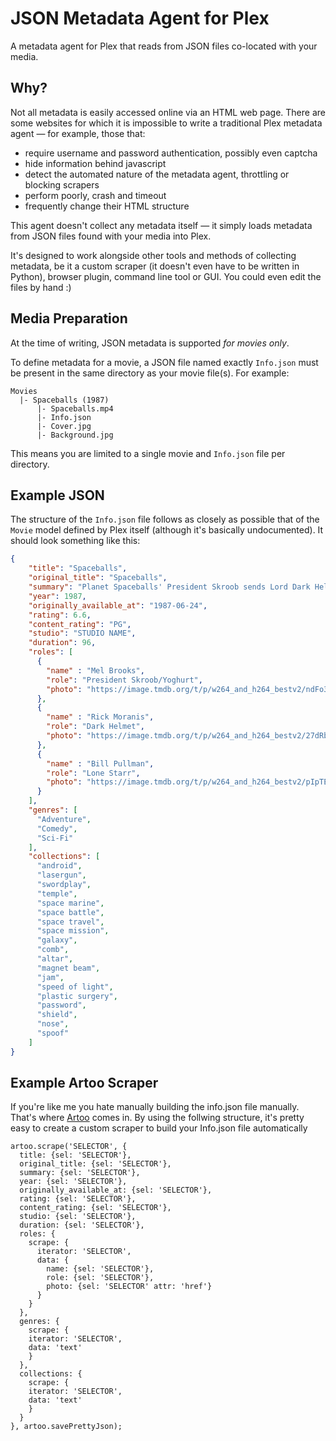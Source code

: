 JSON Metadata Agent for Plex
============================

A metadata agent for Plex that reads from JSON files co-located with your media.


Why?
----

Not all metadata is easily accessed online via an HTML web page. There are some websites for which it is impossible to write a traditional Plex metadata agent — for example, those that:

* require username and password authentication, possibly even captcha
* hide information behind javascript
* detect the automated nature of the metadata agent, throttling or blocking scrapers
* perform poorly, crash and timeout
* frequently change their HTML structure

This agent doesn't collect any metadata itself — it simply loads metadata from JSON files found with your media into Plex.

It's designed to work alongside other tools and methods of collecting metadata, be it a custom scraper (it doesn't even have to be written in Python), browser plugin, command line tool or GUI. You could even edit the files by hand :)


Media Preparation
-----------------

At the time of writing, JSON metadata is supported *for movies only*.

To define metadata for a movie, a JSON file named exactly `Info.json` must be present in the same directory as your movie file(s). For example:

```
Movies
  |- Spaceballs (1987)
      |- Spaceballs.mp4
      |- Info.json
      |- Cover.jpg
      |- Background.jpg
```

This means you are limited to a single movie and `Info.json` file per directory.


Example JSON
------------

The structure of the `Info.json` file follows as closely as possible that of the `Movie` model defined by Plex itself (although it's basically undocumented). It should look something like this:

```json
{
    "title": "Spaceballs",
    "original_title": "Spaceballs",
    "summary": "Planet Spaceballs' President Skroob sends Lord Dark Helmet to steal planet Druidia's abundant supply of air to replenish their own, and only Lone Starr can stop them.",
    "year": 1987,
    "originally_available_at": "1987-06-24",
    "rating": 6.6,
    "content_rating": "PG",
    "studio": "STUDIO NAME",
    "duration": 96,
    "roles": [
      {
        "name" : "Mel Brooks",
        "role": "President Skroob/Yoghurt",
        "photo": "https://image.tmdb.org/t/p/w264_and_h264_bestv2/ndFo3LOYNCUghQTK833N1Wtuynr.jpg"
      },
      {
        "name" : "Rick Moranis",
        "role": "Dark Helmet",
        "photo": "https://image.tmdb.org/t/p/w264_and_h264_bestv2/27dRb7OyRGzQP8D4tzyY6dEdmQY.jpg"
      },
      {
        "name" : "Bill Pullman",
        "role": "Lone Starr",
        "photo": "https://image.tmdb.org/t/p/w264_and_h264_bestv2/pIpTEQVbDif8m8OdjAxQKNCj0D6.jpg"
      }
    ],
    "genres": [
      "Adventure",
      "Comedy",
      "Sci-Fi"
    ],
    "collections": [
      "android",
      "lasergun",
      "swordplay",
      "temple",
      "space marine",
      "space battle",
      "space travel",
      "space mission",
      "galaxy",
      "comb",
      "altar",
      "magnet beam",
      "jam",
      "speed of light",
      "plastic surgery",
      "password",
      "shield",
      "nose",
      "spoof"
    ]
}
```

Example Artoo Scraper
------------

If you're like me you hate manually building the info.json file manually. That's where [Artoo](http://medialab.github.io/artoo/scrape/) comes in. By using the follwing structure, it's pretty easy to create a custom scraper to build your Info.json file automatically

```jquery
artoo.scrape('SELECTOR', {
  title: {sel: 'SELECTOR'},
  original_title: {sel: 'SELECTOR'},
  summary: {sel: 'SELECTOR'},
  year: {sel: 'SELECTOR'},
  originally_available_at: {sel: 'SELECTOR'},
  rating: {sel: 'SELECTOR'},
  content_rating: {sel: 'SELECTOR'},
  studio: {sel: 'SELECTOR'},
  duration: {sel: 'SELECTOR'},
  roles: {
    scrape: {
      iterator: 'SELECTOR',
      data: {
        name: {sel: 'SELECTOR'},
        role: {sel: 'SELECTOR'},
        photo: {sel: 'SELECTOR' attr: 'href'}
      }
    }
  },
  genres: {
    scrape: {
    iterator: 'SELECTOR',
    data: 'text'
    }
  },
  collections: {
    scrape: {
    iterator: 'SELECTOR',
    data: 'text'
    }
  }
}, artoo.savePrettyJson);
```
